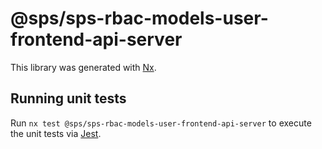 # @sps/sps-rbac-models-user-frontend-api-server

This library was generated with [Nx](https://nx.dev).

## Running unit tests

Run `nx test @sps/sps-rbac-models-user-frontend-api-server` to execute the unit tests via [Jest](https://jestjs.io).
